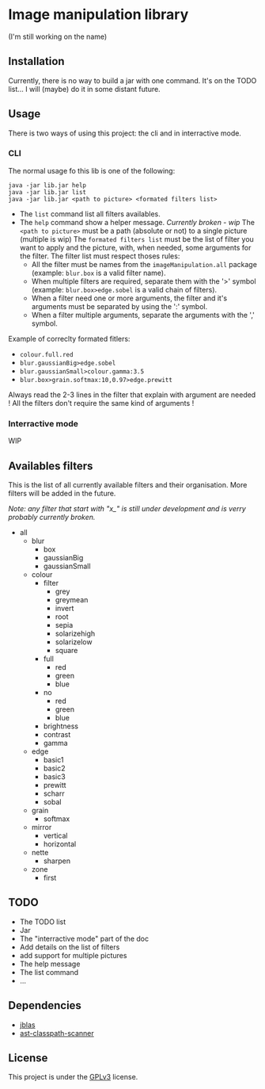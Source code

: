# Image manipulation library
(I'm still working on the name)
 
## Installation
Currently, there is no way to build a jar with one command. It's on the TODO list... I will (maybe) do it in some distant future.
 
## Usage
There is two ways of using this project: the cli and in interractive mode.

### CLI

The normal usage fo this lib is one of the following:
```
java -jar lib.jar help
java -jar lib.jar list
java -jar lib.jar <path to picture> <formated filters list>
```

- The `list` command list all filters availables. 
- The `help` command show a helper message. *Currently broken - wip*
The `<path to picture>` must be a path (absolute or not) to a single picture (multiple is wip)
The `formated filters list` must be the list of filter you want to apply and the picture, with, when needed, some arguments for the filter.
The filter list must respect thoses rules:
    - All the filter must be names from the `imageManipulation.all` package (example: `blur.box` is a valid filter name).
    - When multiple filters are required, separate them with the '>' symbol (example: `blur.box>edge.sobel` is a valid chain of filters).
    - When a filter need one or more arguments, the filter and it's arguments must be separated by using the ':' symbol.
    - When a filter multiple arguments, separate the arguments with the ',' symbol.
    
Example of correclty formated fitlers:

- `colour.full.red`
- `blur.gaussianBig>edge.sobel`
- `blur.gaussianSmall>colour.gamma:3.5`
- `blur.box>grain.softmax:10,0.97>edge.prewitt`

Always read the 2-3 lines in the filter that explain with argument are needed ! 
All the filters don't require the same kind of arguments ! 

### Interractive mode

WIP

## Availables filters

This is the list of all currently available filters and their organisation. 
More filters will be added in the future.

*Note: any filter that start with "x_" is still under development and is verry probably currently broken.*

- all
    - blur
        - box
        - gaussianBig
        - gaussianSmall
    - colour
        - filter
            - grey
            - greymean
            - invert
            - root
            - sepia
            - solarizehigh
            - solarizelow
            - square
        - full
            - red
            - green
            - blue
        - no
            - red
            - green
            - blue
        - brightness
        - contrast
        - gamma
    - edge
        - basic1
        - basic2
        - basic3
        - prewitt
        - scharr
        - sobal
    - grain
        - softmax
    - mirror
        - vertical
        - horizontal
    - nette
        - sharpen
    - zone
        - first

## TODO
- The TODO list
- Jar
- The "interractive mode" part of the doc
- Add details on the list of filters
- add support for multiple pictures
- The help message
- The list command
- ...
 
## Dependencies
- [jblas](jblas.org)
- [ast-classpath-scanner](https://github.com/lukehutch/fast-classpath-scanner)
 
## License
This project is under the [GPLv3](https://www.gnu.org/licenses/gpl-3.0.en.html) license.
 